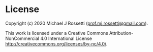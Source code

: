 # License

Copyright (c) 2020 Michael J Rossetti (<prof.mj.rossetti@gmail.com>).

This work is licensed under a Creative Commons Attribution-NonCommercial 4.0 International License <http://creativecommons.org/licenses/by-nc/4.0/>.
